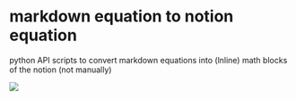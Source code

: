 # markdown equation to notion equation

python API scripts
to convert markdown equations into (lnline) math blocks of the notion (not manually)

![](https://github.com/zzangho/markdowneqnotion/blob/main/sample.gif)
